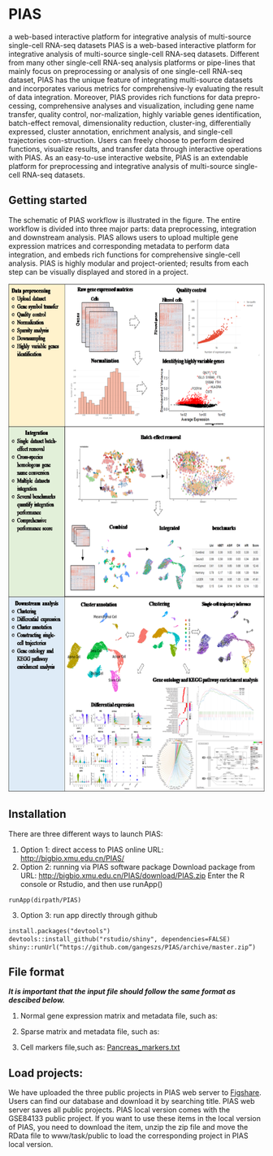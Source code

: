 # PIAS
a web-based interactive platform for integrative analysis of multi-source single-cell RNA-seq datasets
PIAS is a web-based interactive platform for integrative analysis of multi-source single-cell RNA-seq datasets. Different from many other single-cell RNA-seq analysis 
platforms or pipe-lines that mainly focus on preprocessing or analysis of one single-cell RNA-seq dataset, PIAS has the unique feature of integrating multi-source datasets 
and incorporates various metrics for comprehensive-ly evaluating the result of data integration. Moreover, PIAS provides rich functions for data prepro-cessing, comprehensive 
analyses and visualization, including gene name transfer, quality control, nor-malization, highly variable genes identification, batch-effect removal, dimensionality 
reduction, cluster-ing, differentially expressed, cluster annotation, enrichment analysis, and single-cell trajectories con-struction. Users can freely choose to perform 
desired functions, visualize results, and transfer data through interactive operations with PIAS. As an easy-to-use interactive website, PIAS is an extendable platform for 
preprocessing and integrative analysis of multi-source single-cell RNA-seq datasets.

## Getting started

The schematic of PIAS workflow is illustrated in the figure. The entire workflow is divided into three major parts: data preprocessing, integration and downstream analysis. 
PIAS allows users to upload multiple gene expression matrices and corresponding metadata to perform data integration, and embeds rich functions for comprehensive single-cell 
analysis. PIAS is highly modular and project-oriented; results from each step can be visually displayed and stored in a project.

<img src=workflow.png height="1000">


## Installation

There are three different ways to launch PIAS:
1)	Option 1: direct access to PIAS online
URL: http://bigbio.xmu.edu.cn/PIAS/
2)	Option 2: running via PIAS software package 
Download package from URL: http://bigbio.xmu.edu.cn/PIAS/download/PIAS.zip
Enter the R console or Rstudio, and then use runApp()
```{r}
runApp(dirpath/PIAS)
```
3)	Option 3: run app directly through github
```{r}
install.packages("devtools")
devtools::install_github("rstudio/shiny", dependencies=FALSE)
shiny::runUrl(“https://github.com/gangeszs/PIAS/archive/master.zip”)
```

## File format
__*It is important that the input file should follow the same format as descibed below.*__

1) Normal gene expression matrix and metadata file, such as: 
   
2) Sparse matrix and metadata file, such as: 

3) Cell markers file,such as: [Pancreas_markers.txt](www/example_data/Pancreas_markers.txt)


## Load projects:
We have uploaded the three public projects in PIAS web server to [Figshare](https://doi.org/10.6084/m9.figshare.13205924). Users can find our database and download it by searching title. PIAS web server saves all public projects. PIAS local version comes with the GSE84133 public project. If you want to use these items in the local version of PIAS, you need to download the item, unzip the zip file and move the RData file to www/task/public to load the corresponding project in PIAS local version.

